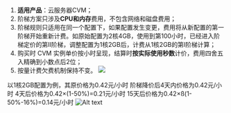 
1. **适用产品**：云服务器CVM；
2. 阶梯方案只涉及**CPU和内存**费用，不包含网络和磁盘费用；
3. 阶梯规则只适用在同一个配置下，如果配置发生变更，费用将从新配置的第一阶梯开始重新计费。如原始配置为2核4GB，使用到第100小时，已经进入阶梯定价的第II阶梯，调整配置为1核2GB后，计费从1核2GB的第I阶梯计算；
4. 购买时 CVM 实例单价按小时呈现，结算时**按实际使用秒数**计价，费用四舍五入精确到小数点后2位；
5. 按量计费欠费机制保持不变。
![](https://mccdn.qcloud.com/static/img/609ef37980be637142f026a476dfb30e/image.jpg)

以1核2GB配置为例，其原价格为0.42元/小时
阶梯降价后4天内价格为0.42元/小时
4天后价格为0.42×(1-50%)=0.21元/小时
15天后价格为0.42×ß(1-50%-16%)=0.14元/小时
![Alt text](https://mccdn.qcloud.com/static/img/80cc0dc6af4a56cbd3aadd2d408b1e20/image.jpg)





